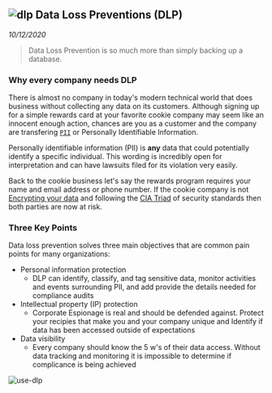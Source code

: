 ![dlp](https://www.security.org/wp-content/uploads/2019/08/resources-secure-confidential.jpg)
Data Loss Preventions (DLP)
-----------
_10/12/2020_

> Data Loss Prevention is so much more than simply backing up a database. 

### Why every company needs DLP

There is almost no company in today's modern technical world that does business without collecting any data on its customers. Although signing up for a simple rewards card at your favorite cookie company may seem like an innocent enough action, chances are you as a customer and the company are transfering [`PII`](https://searchsecurity.techtarget.com/definition/personally-identifiable-information-PII#:~:text=Personally%20identifiable%20information%20(PII)%20is,data%20can%20be%20considered%20PII.) or Personally Identifiable Information.

Personally identifiable information (PII) is **any** data that could potentially identify a specific individual. This wording is incredibly open for interpretation and can have lawsuits filed for its violation very easily. 

Back to the cookie business let's say the rewards program requires your name and email address or phone number. If the cookie company is not [Encrypting your data](./ops-401/06.md) and following the [CIA Triad](./ops-401/05.md) of security standards then both parties are now at risk. 

### Three Key Points

Data loss prevention solves three main objectives that are common pain points for many organizations: 

- Personal information protection 
    - DLP can identify, classify, and tag sensitive data, monitor activities and events surrounding PII, and add provide the details needed for compliance audits
- Intellectual property (IP) protection
    - Corporate Espionage is real and should be defended against. Protect your recipies that make you and your company unique and Identify if data has been accessed outside of expectations
- Data visibility
    -  Every company should know the 5 w's of their data access. Without data tracking and monitoring it is impossible to determine if complicance is being achieved

![use-dlp](https://blogvaronis2.wpengine.com/wp-content/uploads/2019/10/data-loss-prevention-dlp-protections-1.png)